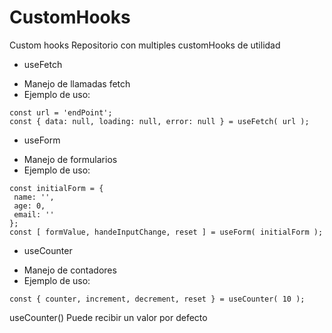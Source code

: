 # CustomHooks
Custom hooks
Repositorio con multiples customHooks de utilidad 
 * useFetch
 - Manejo de llamadas fetch
 - Ejemplo de uso:
 ```
 const url = 'endPoint';
 const { data: null, loading: null, error: null } = useFetch( url );
 ```
 
 * useForm 
  - Manejo de formularios
  - Ejemplo de uso:
 ```
 const initialForm = {
  name: '',
  age: 0,
  email: ''
 };
 const [ formValue, handeInputChange, reset ] = useForm( initialForm );
 ``` 
 
 * useCounter 
 - Manejo de contadores
 - Ejemplo de uso:
 ```
 const { counter, increment, decrement, reset } = useCounter( 10 );
 ```
 useCounter() Puede recibir un valor por defecto
